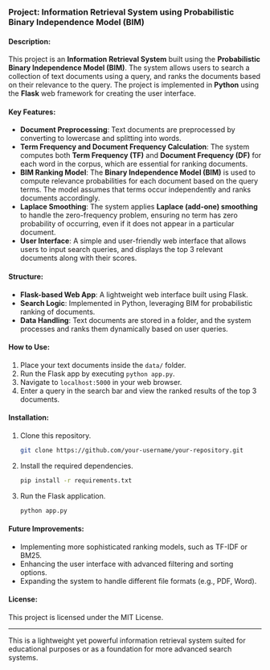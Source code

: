### Project: Information Retrieval System using Probabilistic Binary Independence Model (BIM)

#### Description:
This project is an **Information Retrieval System** built using the **Probabilistic Binary Independence Model (BIM)**. The system allows users to search a collection of text documents using a query, and ranks the documents based on their relevance to the query. The project is implemented in **Python** using the **Flask** web framework for creating the user interface.

#### Key Features:
- **Document Preprocessing**: Text documents are preprocessed by converting to lowercase and splitting into words. 
- **Term Frequency and Document Frequency Calculation**: The system computes both **Term Frequency (TF)** and **Document Frequency (DF)** for each word in the corpus, which are essential for ranking documents.
- **BIM Ranking Model**: The **Binary Independence Model (BIM)** is used to compute relevance probabilities for each document based on the query terms. The model assumes that terms occur independently and ranks documents accordingly.
- **Laplace Smoothing**: The system applies **Laplace (add-one) smoothing** to handle the zero-frequency problem, ensuring no term has zero probability of occurring, even if it does not appear in a particular document.
- **User Interface**: A simple and user-friendly web interface that allows users to input search queries, and displays the top 3 relevant documents along with their scores.
  
#### Structure:
- **Flask-based Web App**: A lightweight web interface built using Flask.
- **Search Logic**: Implemented in Python, leveraging BIM for probabilistic ranking of documents.
- **Data Handling**: Text documents are stored in a folder, and the system processes and ranks them dynamically based on user queries.

#### How to Use:
1. Place your text documents inside the `data/` folder.
2. Run the Flask app by executing `python app.py`.
3. Navigate to `localhost:5000` in your web browser.
4. Enter a query in the search bar and view the ranked results of the top 3 documents.

#### Installation:
1. Clone this repository.
   ```bash
   git clone https://github.com/your-username/your-repository.git
   ```
2. Install the required dependencies.
   ```bash
   pip install -r requirements.txt
   ```
3. Run the Flask application.
   ```bash
   python app.py
   ```

#### Future Improvements:
- Implementing more sophisticated ranking models, such as TF-IDF or BM25.
- Enhancing the user interface with advanced filtering and sorting options.
- Expanding the system to handle different file formats (e.g., PDF, Word).
  
#### License:
This project is licensed under the MIT License.

---

This is a lightweight yet powerful information retrieval system suited for educational purposes or as a foundation for more advanced search systems.
